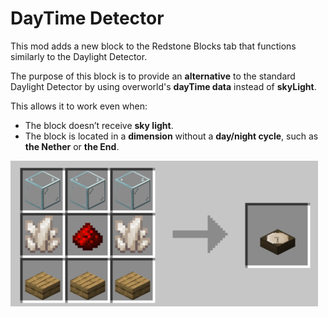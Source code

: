 # DayTime Detector

This mod adds a new block to the Redstone Blocks tab that functions similarly to the Daylight Detector.

The purpose of this block is to provide an **alternative** to the standard Daylight Detector by using overworld's **dayTime data** instead of **skyLight**.

This allows it to work even when:

- The block doesn’t receive **sky light**.
- The block is located in a **dimension** without a **day/night cycle**, such as **the Nether** or **the End**.

![Crafting Recipe](crafting.png)
